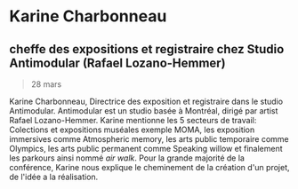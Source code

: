 # Karine Charbonneau
## cheffe des expositions et registraire chez Studio Antimodular (Rafael Lozano-Hemmer)
> 28 mars

Karine Charbonneau, Directrice des exposition et registraire dans le studio Antimodular. Antimodular est un studio basée à Montréal, dirigé par artist Rafael Lozano-Hemmer. Karine mentionne les 5 secteurs de travail: Colections et expositions muséales exemple MOMA, les exposition immersives comme Atmospheric memory, les arts public temporaire comme Olympics, les arts public permanent comme Speaking willow et finalement les parkours ainsi nommé *air walk*. Pour la grande majorité de la conférence, Karine nous explique le cheminement de la création d'un projet, de l'idée a la réalisation.
